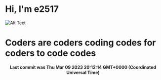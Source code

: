 # Hi, I'm e2517

![Alt Text](https://github.com/E2517/e2517/blob/master/images/background.gif)

# Coders are coders coding codes for coders to code codes

<h4 align="center">Last commit was Thu Mar 09 2023 20:12:14 GMT+0000 (Coordinated Universal Time)</h4>
